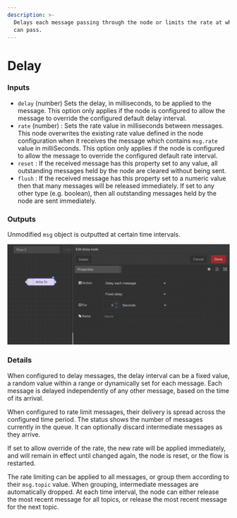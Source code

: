 ```yaml
---
description: >-
  Delays each message passing through the node or limits the rate at which they
  can pass.
---
```


# Delay

### Inputs

* `delay` (number) Sets the delay, in milliseconds, to be applied to the message. This option only applies if the node is configured to allow the message to override the configured default delay interval.
* `rate` (number) : Sets the rate value in milliseconds between messages. This node overwrites the existing rate value defined in the node configuration when it receives the message which contains `msg.rate` value in milliSeconds. This option only applies if the node is configured to allow the message to override the configured default rate interval.
* `reset` : If the received message has this property set to any value, all outstanding messages held by the node are cleared without being sent.
* `flush` : If the received message has this property set to a numeric value then that many messages will be released immediately. If set to any other type (e.g. boolean), then all outstanding messages held by the node are sent immediately.

### Outputs

Unmodified `msg` object is outputted at certain time intervals.

![](<../../../.gitbook/assets/image (26) (1).png>)

### Details

When configured to delay messages, the delay interval can be a fixed value, a random value within a range or dynamically set for each message. Each message is delayed independently of any other message, based on the time of its arrival.

When configured to rate limit messages, their delivery is spread across the configured time period. The status shows the number of messages currently in the queue. It can optionally discard intermediate messages as they arrive.

If set to allow override of the rate, the new rate will be applied immediately, and will remain in effect until changed again, the node is reset, or the flow is restarted.

The rate limiting can be applied to all messages, or group them according to their `msg.topic` value. When grouping, intermediate messages are automatically dropped. At each time interval, the node can either release the most recent message for all topics, or release the most recent message for the next topic.
